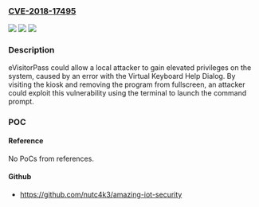 ### [CVE-2018-17495](https://cve.mitre.org/cgi-bin/cvename.cgi?name=CVE-2018-17495)
![](https://img.shields.io/static/v1?label=Product&message=eVisitorPass&color=blue)
![](https://img.shields.io/static/v1?label=Version&message=n%2Fa&color=blue)
![](https://img.shields.io/static/v1?label=Vulnerability&message=Gain%20Privileges&color=brighgreen)

### Description

eVisitorPass could allow a local attacker to gain elevated privileges on the system, caused by an error with the Virtual Keyboard Help Dialog. By visiting the kiosk and removing the program from fullscreen, an attacker could exploit this vulnerability using the terminal to launch the command prompt.

### POC

#### Reference
No PoCs from references.

#### Github
- https://github.com/nutc4k3/amazing-iot-security

